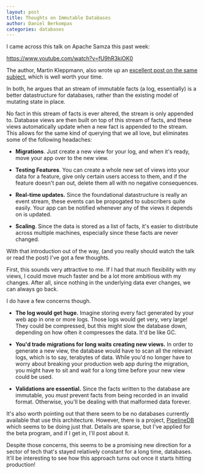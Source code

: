 ```yaml
---
layout: post
title: Thoughts on Immutable Databases
author: Daniel Berkompas
categories: databases
---
```


I came across this talk on Apache Samza this past week:

<https://www.youtube.com/watch?v=fU9hR3kiOK0>

The author, Martin Kleppmann, also wrote up an [excellent post on the same 
subject][samza-post], which is well worth your time. 

In both, he argues that an stream of immutable facts (a log, essentially) is a
better datastructure for databases, rather than the existing model of mutating
state in place. 

No fact in this stream of facts is ever altered, the stream is only appended to.
Database views are then built on top of this stream of facts, and these views
automatically update when a new fact is appended to the stream. This allows for
the same kind of querying that we all love, but eliminates some of the following
headaches:

- **Migrations**. Just create a new view for your log, and when it's ready,
  move your app over to the new view.

- **Testing Features**. You can create a whole new set of views into your data
  for a feature, give only certain users access to them, and if the feature
  doesn't pan out, delete them all with no negative consequences.

- **Real-time updates.** Since the foundational datastructure is really an event
  stream, these events can be propogated to subscribers quite easily. Your app
  can be notified whenever any of the views it depends on is updated.

- **Scaling**. Since the data is stored as a list of facts, it's easier to
  distribute across multiple machines, especially since these facts are never
  changed.

With that introduction out of the way, (and you really should watch the talk or
read the post) I've got a few thoughts.

First, this sounds very attractive to me. If I had that much flexibility with
my views, I could move much faster and be a lot more ambitious with my changes.
After all, since nothing in the underlying data ever changes, we can always go
back. 

I do have a few concerns though.

- **The log would get huge.** Imagine storing every fact generated by your web
  app in one or more logs. Those logs would get very, very large! They could be
  compressed, but this might slow the database down, depending on how often it
  compresses the data. It'd be like GC.

- **You'd trade migrations for long waits creating new views.** In order to
  generate a new view, the database would have to scan all the relevant logs,
  which is to say, terabytes of data. While you'd no longer have to worry about 
  breaking your production web app during the migration, you might have to sit 
  and wait for a long time before your new view could be used.

- **Validations are essential.** Since the facts written to the database are
  immutable, you _must_ prevent facts from being recorded in an invalid format.
  Otherwise, you'll be dealing with that malformed data forever.

It's also worth pointing out that there seem to be no databases currently
available that use this architecture. However, there is a project,
[PipelineDB][pipeline] which seems to be doing just that. Details are sparse,
but I've applied for the beta program, and if I get in, I'll post about it.

Despite those concerns, this seems to be a promising new direction for a sector
of tech that's stayed relatively constant for a long time, databases. It'll be
interesting to see how this approach turns out once it starts hitting
production!

[samza-post]: http://blog.confluent.io/2015/03/04/turning-the-database-inside-out-with-apache-samza/
[pipeline]: http://pipelinedb.com
